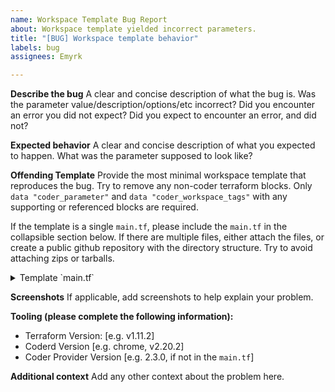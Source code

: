 ```yaml
---
name: Workspace Template Bug Report
about: Workspace template yielded incorrect parameters.
title: "[BUG] Workspace template behavior"
labels: bug
assignees: Emyrk

---
```


**Describe the bug**
A clear and concise description of what the bug is. Was the parameter value/description/options/etc incorrect? Did you encounter an error you did not expect? Did you expect to encounter an error, and did not?

**Expected behavior**
A clear and concise description of what you expected to happen. What was the parameter supposed to look like?

**Offending Template**
Provide the most minimal workspace template that reproduces the bug. Try to remove any non-coder terraform blocks. Only `data "coder_parameter"` and `data "coder_workspace_tags"`  with any supporting or referenced blocks are required.

If the template is a single `main.tf`, please include the `main.tf` in the collapsible section below. If there are multiple files, either attach the files, or create a public github repository with the directory structure. Try to avoid attaching zips or tarballs.


<details>

<summary>Template `main.tf`</summary>

```terraform
# Replace this with your `main.tf`
terraform {
  required_providers {
    coder = {
      source = "coder/coder"
      version = "2.3.0"
    }
  }
}

data "coder_parameter" "region" {
  name        = "region"
  description = "Which region would you like to deploy to?"
  type        = "string"
  default     = "us"
  order       = 1

  option {
    name  = "Europe"
    value = "eu"
  }
  option {
    name  = "United States"
    value = "us"
  }
}
```

</details>

**Screenshots**
If applicable, add screenshots to help explain your problem.

**Tooling (please complete the following information):**
 - Terraform Version: [e.g. v1.11.2]
 - Coderd Version [e.g. chrome, v2.20.2]
 - Coder Provider Version [e.g. 2.3.0, if not in the `main.tf`]

**Additional context**
Add any other context about the problem here.
